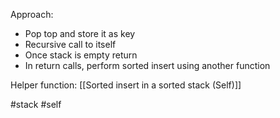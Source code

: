 Approach: 
- Pop top and store it as key
- Recursive call to itself
- Once stack is empty return
- In return calls, perform sorted insert using another function

Helper function: [[Sorted insert in a sorted stack (Self)]] 

#stack #self
